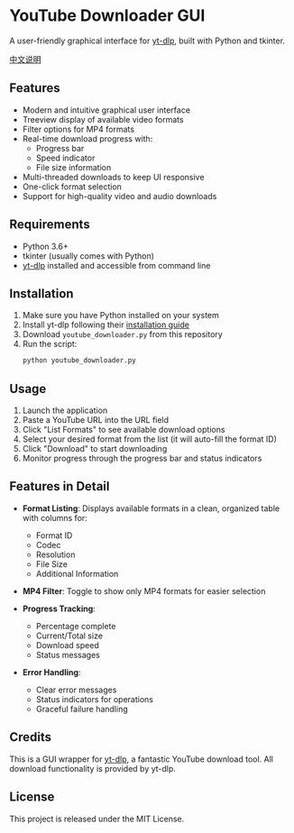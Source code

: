 # YouTube Downloader GUI

A user-friendly graphical interface for [yt-dlp](https://github.com/yt-dlp/yt-dlp), built with Python and tkinter.

[中文说明](README_zh.md)

## Features

- Modern and intuitive graphical user interface
- Treeview display of available video formats
- Filter options for MP4 formats
- Real-time download progress with:
  - Progress bar
  - Speed indicator
  - File size information
- Multi-threaded downloads to keep UI responsive
- One-click format selection
- Support for high-quality video and audio downloads

## Requirements

- Python 3.6+
- tkinter (usually comes with Python)
- [yt-dlp](https://github.com/yt-dlp/yt-dlp) installed and accessible from command line

## Installation

1. Make sure you have Python installed on your system
2. Install yt-dlp following their [installation guide](https://github.com/yt-dlp/yt-dlp#installation)
3. Download `youtube_downloader.py` from this repository
4. Run the script:
   ```bash
   python youtube_downloader.py
   ```

## Usage

1. Launch the application
2. Paste a YouTube URL into the URL field
3. Click "List Formats" to see available download options
4. Select your desired format from the list (it will auto-fill the format ID)
5. Click "Download" to start downloading
6. Monitor progress through the progress bar and status indicators

## Features in Detail

- **Format Listing**: Displays available formats in a clean, organized table with columns for:
  - Format ID
  - Codec
  - Resolution
  - File Size
  - Additional Information
  
- **MP4 Filter**: Toggle to show only MP4 formats for easier selection
  
- **Progress Tracking**:
  - Percentage complete
  - Current/Total size
  - Download speed
  - Status messages
  
- **Error Handling**:
  - Clear error messages
  - Status indicators for operations
  - Graceful failure handling

## Credits

This is a GUI wrapper for [yt-dlp](https://github.com/yt-dlp/yt-dlp), a fantastic YouTube download tool. All download functionality is provided by yt-dlp.

## License

This project is released under the MIT License.